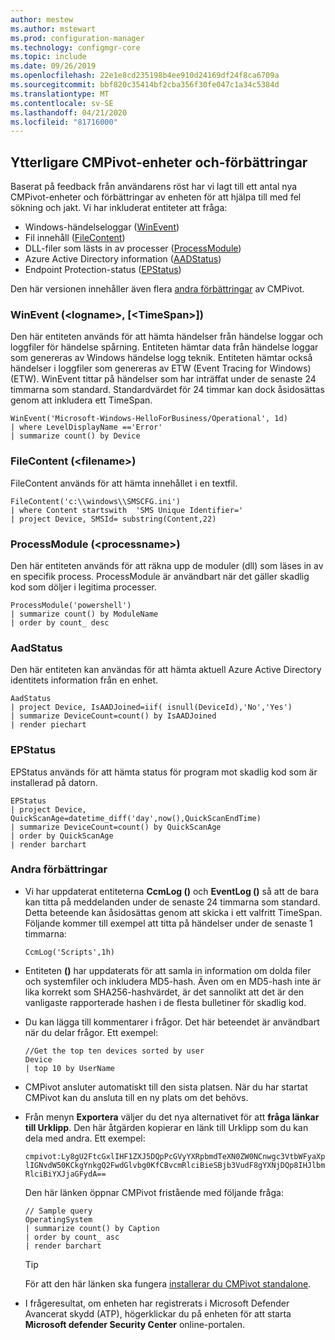 ```yaml
---
author: mestew
ms.author: mstewart
ms.prod: configuration-manager
ms.technology: configmgr-core
ms.topic: include
ms.date: 09/26/2019
ms.openlocfilehash: 22e1e8cd235198b4ee910d24169df24f8ca6709a
ms.sourcegitcommit: bbf820c35414bf2cba356f30fe047c1a34c5384d
ms.translationtype: MT
ms.contentlocale: sv-SE
ms.lasthandoff: 04/21/2020
ms.locfileid: "81716000"
---
```

## <a name="additional-cmpivot-entities-and-enhancements"></a><a name="bkmk_CMPivot"></a>Ytterligare CMPivot-enheter och-förbättringar

<!--5410930-->
Baserat på feedback från användarens röst har vi lagt till ett antal nya CMPivot-enheter och förbättringar av enheten för att hjälpa till med fel sökning och jakt. Vi har inkluderat entiteter att fråga:

- Windows-händelseloggar ([WinEvent](#bkmk_WinEvent))
- Fil innehåll ([FileContent](#bkmk_File))
- DLL-filer som lästs in av processer ([ProcessModule](#bkmk_ProcessModule))
- Azure Active Directory information ([AADStatus](#bkmk_AadStatus))
- Endpoint Protection-status ([EPStatus](#bkmk_EPStatus))

Den här versionen innehåller även flera [andra förbättringar](#bkmk_Other) av CMPivot.

### <a name="wineventlognametimespan"></a><a name="bkmk_WinEvent"></a>WinEvent (\<logname>, [\<TimeSpan>])

Den här entiteten används för att hämta händelser från händelse loggar och loggfiler för händelse spårning. Entiteten hämtar data från händelse loggar som genereras av Windows händelse logg teknik. Entiteten hämtar också händelser i loggfiler som genereras av ETW (Event Tracing for Windows) (ETW). WinEvent tittar på händelser som har inträffat under de senaste 24 timmarna som standard. Standardvärdet för 24 timmar kan dock åsidosättas genom att inkludera ett TimeSpan.

``` Kusto
WinEvent('Microsoft-Windows-HelloForBusiness/Operational', 1d)
| where LevelDisplayName =='Error'
| summarize count() by Device
```

### <a name="filecontentfilename"></a><a name="bkmk_File"></a>FileContent (\<filename>)

FileContent används för att hämta innehållet i en textfil.

``` Kusto
FileContent('c:\\windows\\SMSCFG.ini')
| where Content startswith  'SMS Unique Identifier='
| project Device, SMSId= substring(Content,22)
```

### <a name="processmoduleprocessname"></a><a name="bkmk_ProcessModule"></a>ProcessModule (\<processname>)  

Den här entiteten används för att räkna upp de moduler (dll) som läses in av en specifik process. ProcessModule är användbart när det gäller skadlig kod som döljer i legitima processer.  

``` Kusto
ProcessModule('powershell')
| summarize count() by ModuleName
| order by count_ desc
```

### <a name="aadstatus"></a><a name="bkmk_AadStatus"></a>AadStatus

Den här entiteten kan användas för att hämta aktuell Azure Active Directory identitets information från en enhet.

``` Kusto
AadStatus
| project Device, IsAADJoined=iif( isnull(DeviceId),'No','Yes')
| summarize DeviceCount=count() by IsAADJoined
| render piechart
```

### <a name="epstatus"></a><a name="bkmk_EPStatus"></a>EPStatus

EPStatus används för att hämta status för program mot skadlig kod som är installerad på datorn.

``` Kusto
EPStatus
| project Device, QuickScanAge=datetime_diff('day',now(),QuickScanEndTime)
| summarize DeviceCount=count() by QuickScanAge
| order by QuickScanAge
| render barchart
```

### <a name="other-enhancements"></a><a name="bkmk_Other"></a>Andra förbättringar

- Vi har uppdaterat entiteterna **CcmLog ()** och **EventLog ()** så att de bara kan titta på meddelanden under de senaste 24 timmarna som standard. Detta beteende kan åsidosättas genom att skicka i ett valfritt TimeSpan. Följande kommer till exempel att titta på händelser under de senaste 1 timmarna:
   ```kusto
   CcmLog('Scripts',1h)
   ```

- Entiteten **()** har uppdaterats för att samla in information om dolda filer och systemfiler och inkludera MD5-hash. Även om en MD5-hash inte är lika korrekt som SHA256-hashvärdet, är det sannolikt att det är den vanligaste rapporterade hashen i de flesta bulletiner för skadlig kod.  

- Du kan lägga till kommentarer i frågor.<!-- 5431463 --> Det här beteendet är användbart när du delar frågor. Ett exempel:

    ``` Kusto
    //Get the top ten devices sorted by user
    Device
    | top 10 by UserName
    ```

- CMPivot ansluter automatiskt till den sista platsen.<!-- 5420395 --> När du har startat CMPivot kan du ansluta till en ny plats om det behövs.

- Från menyn **Exportera** väljer du det nya alternativet för att **fråga länkar till Urklipp**.<!-- 5431577 --> Den här åtgärden kopierar en länk till Urklipp som du kan dela med andra. Ett exempel:

    `cmpivot:Ly8gU2FtcGxlIHF1ZXJ5DQpPcGVyYXRpbmdTeXN0ZW0NCnwgc3VtbWFyaXplIGNvdW50KCkgYnkgQ2FwdGlvbg0KfCBvcmRlciBieSBjb3VudF8gYXNjDQp8IHJlbmRlciBiYXJjaGFydA==`

    Den här länken öppnar CMPivot fristående med följande fråga:

    ``` Kusto
    // Sample query
    OperatingSystem
    | summarize count() by Caption
    | order by count_ asc
    | render barchart
    ```

    > [!TIP]
    > För att den här länken ska fungera [installerar du CMPivot standalone](../../../../servers/manage/cmpivot.md#install-cmpivot-standalone).

- I frågeresultat, om enheten har registrerats i Microsoft Defender Avancerat skydd (ATP), högerklickar du på enheten för att starta **Microsoft defender Security Center** online-portalen.
